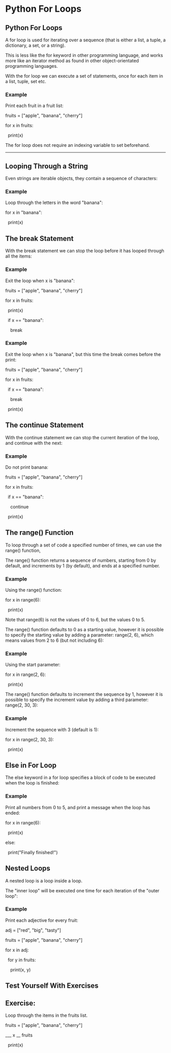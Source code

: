 <html><head><meta content="text/html; charset=UTF-8" http-equiv="content-type"></head><body class="c18 c19"><h1 class="c11" id="h.gjdgxs"><span class="c5 c15">Python For Loops</span></h1><h2 class="c11" id="h.30j0zll"><span class="c5 c13">Python For Loops</span></h2><p class="c9"><span class="c4">A </span><span class="c2">for</span><span class="c5 c4">&nbsp;loop is used for iterating over a sequence (that is either a list, a tuple, a dictionary, a set, or a string).</span></p><p class="c9"><span class="c4">This is less like the </span><span class="c2">for</span><span class="c5 c4">&nbsp;keyword in other programming language, and works more like an iterator method as found in other object-orientated programming languages.</span></p><p class="c9"><span class="c4">With the </span><span class="c2">for</span><span class="c5 c4">&nbsp;loop we can execute a set of statements, once for each item in a list, tuple, set etc.</span></p><h3 class="c16" id="h.1fob9te"><span class="c3">Example</span></h3><p class="c7"><span class="c4 c5">Print each fruit in a fruit list:</span></p><p class="c7"><span class="c0">fruits = [</span><span class="c0 c6">&quot;apple&quot;</span><span class="c0">, </span><span class="c0 c6">&quot;banana&quot;</span><span class="c0">, </span><span class="c0 c6">&quot;cherry&quot;</span><span class="c5 c0">]</span></p><p class="c7"><span class="c0 c1">for</span><span class="c0">&nbsp;x </span><span class="c0 c1">in</span><span class="c5 c0">&nbsp;fruits:</span></p><p class="c7"><span class="c0">&nbsp; </span><span class="c0 c1">print</span><span class="c5 c0">(x)</span></p><p class="c9"><span class="c4">The </span><span class="c2">for</span><span class="c5 c4">&nbsp;loop does not require an indexing variable to set beforehand.</span></p><hr><p class="c9 c10"><span class="c5 c21"></span></p><h2 class="c11" id="h.3znysh7"><span class="c5 c13">Looping Through a String</span></h2><p class="c9"><span class="c5 c4">Even strings are iterable objects, they contain a sequence of characters:</span></p><h3 class="c16" id="h.2et92p0"><span class="c3">Example</span></h3><p class="c7"><span class="c5 c4">Loop through the letters in the word &quot;banana&quot;:</span></p><p class="c7"><span class="c0 c1">for</span><span class="c0">&nbsp;x </span><span class="c0 c1">in</span><span class="c0">&nbsp;</span><span class="c0 c6">&quot;banana&quot;</span><span class="c5 c0">:</span></p><p class="c7"><span class="c0">&nbsp; </span><span class="c0 c1">print</span><span class="c5 c0">(x)</span></p><h2 class="c11" id="h.tyjcwt"><span class="c5 c13">The break Statement</span></h2><p class="c9"><span class="c4">With the </span><span class="c2">break</span><span class="c5 c4">&nbsp;statement we can stop the loop before it has looped through all the items:</span></p><h3 class="c16" id="h.3dy6vkm"><span class="c3">Example</span></h3><p class="c7"><span class="c4">Exit the loop when </span><span class="c17">x</span><span class="c5 c4">&nbsp;is &quot;banana&quot;:</span></p><p class="c7"><span class="c0">fruits = [</span><span class="c0 c6">&quot;apple&quot;</span><span class="c0">, </span><span class="c0 c6">&quot;banana&quot;</span><span class="c0">, </span><span class="c0 c6">&quot;cherry&quot;</span><span class="c5 c0">]</span></p><p class="c7"><span class="c0 c1">for</span><span class="c0">&nbsp;x </span><span class="c0 c1">in</span><span class="c5 c0">&nbsp;fruits:</span></p><p class="c7"><span class="c0">&nbsp; </span><span class="c0 c1">print</span><span class="c0">(x)</span><span class="c8 c0 c14">&nbsp;</span></p><p class="c7"><span class="c0">&nbsp; </span><span class="c0 c1">if</span><span class="c0">&nbsp;x == </span><span class="c0 c6">&quot;banana&quot;</span><span class="c5 c0">:</span></p><p class="c7"><span class="c0">&nbsp; &nbsp; </span><span class="c8 c0 c1">break</span></p><h3 class="c11" id="h.1t3h5sf"><span class="c3">Example</span></h3><p class="c9"><span class="c4">Exit the loop when </span><span class="c2">x</span><span class="c5 c4">&nbsp;is &quot;banana&quot;, but this time the break comes before the print:</span></p><p class="c9"><span class="c0">fruits = [</span><span class="c0 c6">&quot;apple&quot;</span><span class="c0">, </span><span class="c0 c6">&quot;banana&quot;</span><span class="c0">, </span><span class="c0 c6">&quot;cherry&quot;</span><span class="c5 c0">]</span></p><p class="c9"><span class="c0 c1">for</span><span class="c0">&nbsp;x </span><span class="c0 c1">in</span><span class="c5 c0">&nbsp;fruits:</span></p><p class="c9"><span class="c0">&nbsp; </span><span class="c0 c1">if</span><span class="c0">&nbsp;x == </span><span class="c0 c6">&quot;banana&quot;</span><span class="c5 c0">:</span></p><p class="c9"><span class="c0">&nbsp; &nbsp; </span><span class="c0 c1 c8">break</span></p><p class="c9"><span class="c0">&nbsp; </span><span class="c0 c1">print</span><span class="c5 c0">(x)</span></p><h2 class="c11" id="h.4d34og8"><span class="c5 c13">The continue Statement</span></h2><p class="c9"><span class="c4">With the </span><span class="c2">continue</span><span class="c5 c4">&nbsp;statement we can stop the current iteration of the loop, and continue with the next:</span></p><h3 class="c16" id="h.2s8eyo1"><span class="c3">Example</span></h3><p class="c7"><span class="c5 c4">Do not print banana:</span></p><p class="c7"><span class="c0">fruits = [</span><span class="c0 c6">&quot;apple&quot;</span><span class="c0">, </span><span class="c0 c6">&quot;banana&quot;</span><span class="c0">, </span><span class="c0 c6">&quot;cherry&quot;</span><span class="c5 c0">]</span></p><p class="c7"><span class="c0 c1">for</span><span class="c0">&nbsp;x </span><span class="c0 c1">in</span><span class="c5 c0">&nbsp;fruits:</span></p><p class="c7"><span class="c0">&nbsp; </span><span class="c0 c1">if</span><span class="c0">&nbsp;x == </span><span class="c0 c6">&quot;banana&quot;</span><span class="c5 c0">:</span></p><p class="c7"><span class="c0">&nbsp; &nbsp; </span><span class="c8 c0 c1">continue</span></p><p class="c7"><span class="c0">&nbsp; </span><span class="c0 c1">print</span><span class="c5 c0">(x)</span></p><h2 class="c11" id="h.17dp8vu"><span class="c5 c13">The range() Function</span></h2><p class="c9"><span class="c4 c18">To loop through a set of code a specified number of times, we can use the </span><span class="c2">range()</span><span class="c5 c4 c18">&nbsp;function,</span></p><p class="c9"><span class="c4">The </span><span class="c2">range()</span><span class="c5 c4">&nbsp;function returns a sequence of numbers, starting from 0 by default, and increments by 1 (by default), and ends at a specified number.</span></p><h3 class="c16" id="h.3rdcrjn"><span class="c3">Example</span></h3><p class="c7"><span class="c5 c4">Using the range() function:</span></p><p class="c7"><span class="c0 c1">for</span><span class="c0">&nbsp;x </span><span class="c0 c1">in</span><span class="c0">&nbsp;</span><span class="c0 c1">range</span><span class="c0">(</span><span class="c0 c14">6</span><span class="c5 c0">):</span></p><p class="c7"><span class="c0">&nbsp; </span><span class="c0 c1">print</span><span class="c5 c0">(x)</span></p><p class="c9"><span class="c4 c20">Note that </span><span class="c2">range(6)</span><span class="c5 c4 c20">&nbsp;is not the values of 0 to 6, but the values 0 to 5.</span></p><p class="c9 c10"><span class="c5 c4 c20"></span></p><p class="c9"><span class="c4">The </span><span class="c2">range()</span><span class="c4">&nbsp;function defaults to 0 as a starting value, however it is possible to specify the starting value by adding a parameter: </span><span class="c2">range(2, 6)</span><span class="c5 c4">, which means values from 2 to 6 (but not including 6):</span></p><h3 class="c16" id="h.26in1rg"><span class="c3">Example</span></h3><p class="c7"><span class="c5 c4">Using the start parameter:</span></p><p class="c7"><span class="c0 c1">for</span><span class="c0">&nbsp;x </span><span class="c0 c1">in</span><span class="c0">&nbsp;</span><span class="c0 c1">range</span><span class="c0">(</span><span class="c0 c14">2</span><span class="c0">, </span><span class="c0 c14">6</span><span class="c5 c0">):</span></p><p class="c7"><span class="c0">&nbsp; </span><span class="c0 c1">print</span><span class="c5 c0">(x)</span></p><p class="c9 c10"><span class="c5 c21"></span></p><p class="c9"><span class="c4">The </span><span class="c2">range()</span><span class="c4">&nbsp;function defaults to increment the sequence by 1, however it is possible to specify the increment value by adding a third parameter: </span><span class="c2">range(2, 30, </span><span class="c22">3</span><span class="c2">)</span><span class="c5 c4">:</span></p><h3 class="c16" id="h.lnxbz9"><span class="c3">Example</span></h3><p class="c7"><span class="c5 c4">Increment the sequence with 3 (default is 1):</span></p><p class="c7"><span class="c0 c1">for</span><span class="c0">&nbsp;x </span><span class="c0 c1">in</span><span class="c0">&nbsp;</span><span class="c0 c1">range</span><span class="c0">(</span><span class="c0 c14">2</span><span class="c0">, </span><span class="c0 c14">30</span><span class="c0">, </span><span class="c0 c14">3</span><span class="c5 c0">):</span></p><p class="c7"><span class="c0">&nbsp; </span><span class="c0 c1">print</span><span class="c5 c0">(x)</span></p><h2 class="c11" id="h.35nkun2"><span class="c5 c13">Else in For Loop</span></h2><p class="c9"><span class="c4">The </span><span class="c2">else</span><span class="c4">&nbsp;keyword in a </span><span class="c2">for</span><span class="c5 c4">&nbsp;loop specifies a block of code to be executed when the loop is finished:</span></p><h3 class="c16" id="h.1ksv4uv"><span class="c3">Example</span></h3><p class="c7"><span class="c5 c4">Print all numbers from 0 to 5, and print a message when the loop has ended:</span></p><p class="c7"><span class="c0 c1">for</span><span class="c0">&nbsp;x </span><span class="c0 c1">in</span><span class="c0">&nbsp;</span><span class="c0 c1">range</span><span class="c0">(</span><span class="c0 c14">6</span><span class="c5 c0">):</span></p><p class="c7"><span class="c0">&nbsp; </span><span class="c0 c1">print</span><span class="c5 c0">(x)</span></p><p class="c7"><span class="c0 c1">else</span><span class="c5 c0">:</span></p><p class="c7"><span class="c0">&nbsp; </span><span class="c0 c1">print</span><span class="c0">(</span><span class="c0 c6">&quot;Finally finished!&quot;</span><span class="c5 c0">)</span></p><h2 class="c11" id="h.44sinio"><span class="c5 c13">Nested Loops</span></h2><p class="c9"><span class="c5 c4">A nested loop is a loop inside a loop.</span></p><p class="c9"><span class="c5 c4">The &quot;inner loop&quot; will be executed one time for each iteration of the &quot;outer loop&quot;:</span></p><h3 class="c16" id="h.2jxsxqh"><span class="c3">Example</span></h3><p class="c7"><span class="c5 c4">Print each adjective for every fruit:</span></p><p class="c7"><span class="c0">adj = [</span><span class="c0 c6">&quot;red&quot;</span><span class="c0">, </span><span class="c0 c6">&quot;big&quot;</span><span class="c0">, </span><span class="c0 c6">&quot;tasty&quot;</span><span class="c5 c0">]</span></p><p class="c7"><span class="c0">fruits = [</span><span class="c0 c6">&quot;apple&quot;</span><span class="c0">, </span><span class="c0 c6">&quot;banana&quot;</span><span class="c0">, </span><span class="c0 c6">&quot;cherry&quot;</span><span class="c5 c0">]</span></p><p class="c7 c10"><span class="c5 c0"></span></p><p class="c7"><span class="c0 c1">for</span><span class="c0">&nbsp;x </span><span class="c0 c1">in</span><span class="c5 c0">&nbsp;adj:</span></p><p class="c7"><span class="c0">&nbsp; </span><span class="c0 c1">for</span><span class="c0">&nbsp;y </span><span class="c0 c1">in</span><span class="c5 c0">&nbsp;fruits:</span></p><p class="c7"><span class="c0">&nbsp; &nbsp; </span><span class="c0 c1">print</span><span class="c5 c0">(x, y)</span></p><p class="c9 c10"><span class="c5 c21"></span></p><h2 class="c11" id="h.z337ya"><span class="c8 c13 c23">Test Yourself With Exercises</span></h2><h2 class="c11" id="h.3j2qqm3"><span class="c5 c13">Exercise:</span></h2><p class="c9"><span class="c4">Loop through the items in the </span><span class="c2">fruits</span><span class="c5 c4">&nbsp;list.</span></p><p class="c9"><span class="c5 c12">fruits = [&quot;apple&quot;, &quot;banana&quot;, &quot;cherry&quot;]</span></p><p class="c9"><span class="c5 c12">___ x __ fruits</span></p><p class="c9"><span class="c5 c12">&nbsp; print(x)</span></p><p class="c9 c10"><span class="c5 c21"></span></p></body></html>